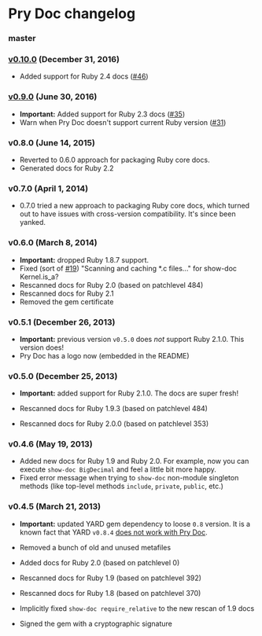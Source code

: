Pry Doc changelog
=================

### master

### [v0.10.0][v0.10.0] (December 31, 2016)

* Added support for Ruby 2.4 docs
  ([#46](https://github.com/pry/pry-doc/pull/46))

### [v0.9.0][v0.9.0] (June 30, 2016)

* **Important:** Added support for Ruby 2.3 docs
  ([#35](https://github.com/pry/pry-doc/pull/35))
* Warn when Pry Doc doesn't support current Ruby version
  ([#31](https://github.com/pry/pry-doc/pull/31))

### v0.8.0 (June 14, 2015)

* Reverted to 0.6.0 approach for packaging Ruby core docs.
* Generated docs for Ruby 2.2

### v0.7.0 (April 1, 2014)

* 0.7.0 tried a new approach to packaging Ruby core docs, which turned out to
  have issues with cross-version compatibility. It's since been yanked.

### v0.6.0 (March 8, 2014)

* **Important:** dropped Ruby 1.8.7 support.
* Fixed (sort of [#19](https://github.com/pry/pry-doc/pull/19)) "Scanning and caching *.c files..." for show-doc Kernel.is_a?
* Rescanned docs for Ruby 2.0 (based on patchlevel 484)
* Rescanned docs for Ruby 2.1
* Removed the gem certificate

### v0.5.1 (December 26, 2013)

* **Important:** previous version `v0.5.0` does _not_ support Ruby 2.1.0. This
  version does!
* Pry Doc has a logo now (embedded in the README)

### v0.5.0 (December 25, 2013)

* **Important:** added support for Ruby 2.1.0. The docs are super fresh!

* Rescanned docs for Ruby 1.9.3 (based on patchlevel 484)
* Rescanned docs for Ruby 2.0.0 (based on patchlevel 353)

### v0.4.6 (May 19, 2013)

* Added new docs for Ruby 1.9 and Ruby 2.0. For example, now you can execute
  `show-doc BigDecimal` and feel a little bit more happy.
* Fixed error message when trying to `show-doc` non-module singleton methods (like
  top-level methods `include`, `private`, `public`, etc.)

### v0.4.5 (March 21, 2013)

* **Important:** updated YARD gem dependency to loose `0.8` version. It is a
  known fact that YARD `v0.8.4` [does not work with Pry Doc][yard648].

* Removed a bunch of old and unused metafiles
* Added docs for Ruby 2.0 (based on patchlevel 0)
* Rescanned docs for Ruby 1.9 (based on patchlevel 392)
* Rescanned docs for Ruby 1.8 (based on patchlevel 370)
* Implicitly fixed `show-doc require_relative` to the new rescan of 1.9 docs
* Signed the gem with a cryptographic signature

[yard648]: https://github.com/lsegal/yard/issues/648
[v0.9.0]: https://github.com/pry/pry-doc/releases/tag/v0.9.0
[v0.10.0]: https://github.com/pry/pry-doc/releases/tag/v0.10.0
